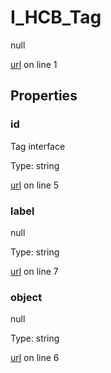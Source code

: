 # I_HCB_Tag

null 

[url](https://github.com/devramsean0/hcb.js/blob/2a9735d/src/api_schemas/tag.ts#L1) on line 1  

## Properties
### id

Tag interface 

Type: string  

[url](https://github.com/devramsean0/hcb.js/blob/2a9735d/src/api_schemas/tag.ts#L5) on line 5  

### label

null 

Type: string  

[url](https://github.com/devramsean0/hcb.js/blob/2a9735d/src/api_schemas/tag.ts#L7) on line 7  

### object

null 

Type: string  

[url](https://github.com/devramsean0/hcb.js/blob/2a9735d/src/api_schemas/tag.ts#L6) on line 6  
